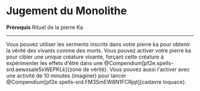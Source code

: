 # Jugement du Monolithe

<p><strong>Prérequis</strong> Rituel de la pierre Ka</p>
<hr>
<p>Vous pouvez utiliser les serments inscrits dans votre pierre ka pour obtenir la vérité des vivants comme des morts. Vous pouvez activer votre pierre ka pour cibler une unique créature vivante, forçant cette créature à expérimenter les effets d'être dans une @Compendium[pf2e.spells-srd.aewxsale5xWEPKLk]{zone de vérité}. Vous pouvez aussi l'activer avec une activité de 10 minutes (imaginer) pour lancer @Compendium[pf2e.spells-srd.FM3SmEW8N1FCRjqt]{cadavre loquace}.</p>
